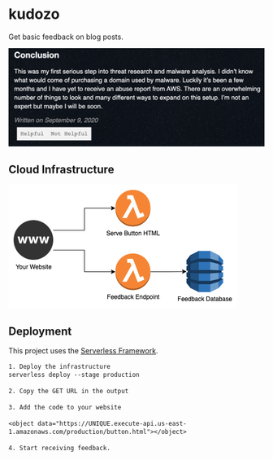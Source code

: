 # kudozo

Get basic feedback on blog posts.

![Button Example](res/button-example.png)

## Cloud Infrastructure

![Infrastructure Diagram](res/infra.png)

## Deployment

This project uses the [Serverless Framework](https://www.serverless.com/framework/docs/getting-started/).

```
1. Deploy the infrastructure
serverless deploy --stage production

2. Copy the GET URL in the output

3. Add the code to your website

<object data="https://UNIQUE.execute-api.us-east-1.amazonaws.com/production/button.html"></object>

4. Start receiving feedback.
```